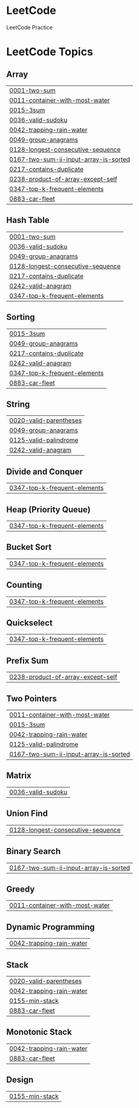 # LeetCode
 LeetCode Practice

<!---LeetCode Topics Start-->
# LeetCode Topics
## Array
|  |
| ------- |
| [0001-two-sum](https://github.com/chhhhhyoo/LeetCodePrc/tree/master/0001-two-sum) |
| [0011-container-with-most-water](https://github.com/chhhhhyoo/LeetCodePrc/tree/master/0011-container-with-most-water) |
| [0015-3sum](https://github.com/chhhhhyoo/LeetCodePrc/tree/master/0015-3sum) |
| [0036-valid-sudoku](https://github.com/chhhhhyoo/LeetCodePrc/tree/master/0036-valid-sudoku) |
| [0042-trapping-rain-water](https://github.com/chhhhhyoo/LeetCodePrc/tree/master/0042-trapping-rain-water) |
| [0049-group-anagrams](https://github.com/chhhhhyoo/LeetCodePrc/tree/master/0049-group-anagrams) |
| [0128-longest-consecutive-sequence](https://github.com/chhhhhyoo/LeetCodePrc/tree/master/0128-longest-consecutive-sequence) |
| [0167-two-sum-ii-input-array-is-sorted](https://github.com/chhhhhyoo/LeetCodePrc/tree/master/0167-two-sum-ii-input-array-is-sorted) |
| [0217-contains-duplicate](https://github.com/chhhhhyoo/LeetCodePrc/tree/master/0217-contains-duplicate) |
| [0238-product-of-array-except-self](https://github.com/chhhhhyoo/LeetCodePrc/tree/master/0238-product-of-array-except-self) |
| [0347-top-k-frequent-elements](https://github.com/chhhhhyoo/LeetCodePrc/tree/master/0347-top-k-frequent-elements) |
| [0883-car-fleet](https://github.com/chhhhhyoo/LeetCodePrc/tree/master/0883-car-fleet) |
## Hash Table
|  |
| ------- |
| [0001-two-sum](https://github.com/chhhhhyoo/LeetCodePrc/tree/master/0001-two-sum) |
| [0036-valid-sudoku](https://github.com/chhhhhyoo/LeetCodePrc/tree/master/0036-valid-sudoku) |
| [0049-group-anagrams](https://github.com/chhhhhyoo/LeetCodePrc/tree/master/0049-group-anagrams) |
| [0128-longest-consecutive-sequence](https://github.com/chhhhhyoo/LeetCodePrc/tree/master/0128-longest-consecutive-sequence) |
| [0217-contains-duplicate](https://github.com/chhhhhyoo/LeetCodePrc/tree/master/0217-contains-duplicate) |
| [0242-valid-anagram](https://github.com/chhhhhyoo/LeetCodePrc/tree/master/0242-valid-anagram) |
| [0347-top-k-frequent-elements](https://github.com/chhhhhyoo/LeetCodePrc/tree/master/0347-top-k-frequent-elements) |
## Sorting
|  |
| ------- |
| [0015-3sum](https://github.com/chhhhhyoo/LeetCodePrc/tree/master/0015-3sum) |
| [0049-group-anagrams](https://github.com/chhhhhyoo/LeetCodePrc/tree/master/0049-group-anagrams) |
| [0217-contains-duplicate](https://github.com/chhhhhyoo/LeetCodePrc/tree/master/0217-contains-duplicate) |
| [0242-valid-anagram](https://github.com/chhhhhyoo/LeetCodePrc/tree/master/0242-valid-anagram) |
| [0347-top-k-frequent-elements](https://github.com/chhhhhyoo/LeetCodePrc/tree/master/0347-top-k-frequent-elements) |
| [0883-car-fleet](https://github.com/chhhhhyoo/LeetCodePrc/tree/master/0883-car-fleet) |
## String
|  |
| ------- |
| [0020-valid-parentheses](https://github.com/chhhhhyoo/LeetCodePrc/tree/master/0020-valid-parentheses) |
| [0049-group-anagrams](https://github.com/chhhhhyoo/LeetCodePrc/tree/master/0049-group-anagrams) |
| [0125-valid-palindrome](https://github.com/chhhhhyoo/LeetCodePrc/tree/master/0125-valid-palindrome) |
| [0242-valid-anagram](https://github.com/chhhhhyoo/LeetCodePrc/tree/master/0242-valid-anagram) |
## Divide and Conquer
|  |
| ------- |
| [0347-top-k-frequent-elements](https://github.com/chhhhhyoo/LeetCodePrc/tree/master/0347-top-k-frequent-elements) |
## Heap (Priority Queue)
|  |
| ------- |
| [0347-top-k-frequent-elements](https://github.com/chhhhhyoo/LeetCodePrc/tree/master/0347-top-k-frequent-elements) |
## Bucket Sort
|  |
| ------- |
| [0347-top-k-frequent-elements](https://github.com/chhhhhyoo/LeetCodePrc/tree/master/0347-top-k-frequent-elements) |
## Counting
|  |
| ------- |
| [0347-top-k-frequent-elements](https://github.com/chhhhhyoo/LeetCodePrc/tree/master/0347-top-k-frequent-elements) |
## Quickselect
|  |
| ------- |
| [0347-top-k-frequent-elements](https://github.com/chhhhhyoo/LeetCodePrc/tree/master/0347-top-k-frequent-elements) |
## Prefix Sum
|  |
| ------- |
| [0238-product-of-array-except-self](https://github.com/chhhhhyoo/LeetCodePrc/tree/master/0238-product-of-array-except-self) |
## Two Pointers
|  |
| ------- |
| [0011-container-with-most-water](https://github.com/chhhhhyoo/LeetCodePrc/tree/master/0011-container-with-most-water) |
| [0015-3sum](https://github.com/chhhhhyoo/LeetCodePrc/tree/master/0015-3sum) |
| [0042-trapping-rain-water](https://github.com/chhhhhyoo/LeetCodePrc/tree/master/0042-trapping-rain-water) |
| [0125-valid-palindrome](https://github.com/chhhhhyoo/LeetCodePrc/tree/master/0125-valid-palindrome) |
| [0167-two-sum-ii-input-array-is-sorted](https://github.com/chhhhhyoo/LeetCodePrc/tree/master/0167-two-sum-ii-input-array-is-sorted) |
## Matrix
|  |
| ------- |
| [0036-valid-sudoku](https://github.com/chhhhhyoo/LeetCodePrc/tree/master/0036-valid-sudoku) |
## Union Find
|  |
| ------- |
| [0128-longest-consecutive-sequence](https://github.com/chhhhhyoo/LeetCodePrc/tree/master/0128-longest-consecutive-sequence) |
## Binary Search
|  |
| ------- |
| [0167-two-sum-ii-input-array-is-sorted](https://github.com/chhhhhyoo/LeetCodePrc/tree/master/0167-two-sum-ii-input-array-is-sorted) |
## Greedy
|  |
| ------- |
| [0011-container-with-most-water](https://github.com/chhhhhyoo/LeetCodePrc/tree/master/0011-container-with-most-water) |
## Dynamic Programming
|  |
| ------- |
| [0042-trapping-rain-water](https://github.com/chhhhhyoo/LeetCodePrc/tree/master/0042-trapping-rain-water) |
## Stack
|  |
| ------- |
| [0020-valid-parentheses](https://github.com/chhhhhyoo/LeetCodePrc/tree/master/0020-valid-parentheses) |
| [0042-trapping-rain-water](https://github.com/chhhhhyoo/LeetCodePrc/tree/master/0042-trapping-rain-water) |
| [0155-min-stack](https://github.com/chhhhhyoo/LeetCodePrc/tree/master/0155-min-stack) |
| [0883-car-fleet](https://github.com/chhhhhyoo/LeetCodePrc/tree/master/0883-car-fleet) |
## Monotonic Stack
|  |
| ------- |
| [0042-trapping-rain-water](https://github.com/chhhhhyoo/LeetCodePrc/tree/master/0042-trapping-rain-water) |
| [0883-car-fleet](https://github.com/chhhhhyoo/LeetCodePrc/tree/master/0883-car-fleet) |
## Design
|  |
| ------- |
| [0155-min-stack](https://github.com/chhhhhyoo/LeetCodePrc/tree/master/0155-min-stack) |
<!---LeetCode Topics End-->